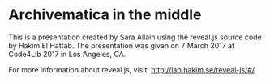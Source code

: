 # Archivematica in the middle

This is a presentation created by Sara Allain using the reveal.js source code by Hakim El Hattab. The presentation was given on 7 March 2017 at Code4Lib 2017 in Los Angeles, CA.

For more information about reveal.js, visit: http://lab.hakim.se/reveal-js/#/
